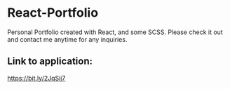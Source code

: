 # React-Portfolio
Personal Portfolio created with React, and some SCSS. Please check it out and contact me anytime for any inquiries.

## Link to application: 
https://bit.ly/2JqSij7
